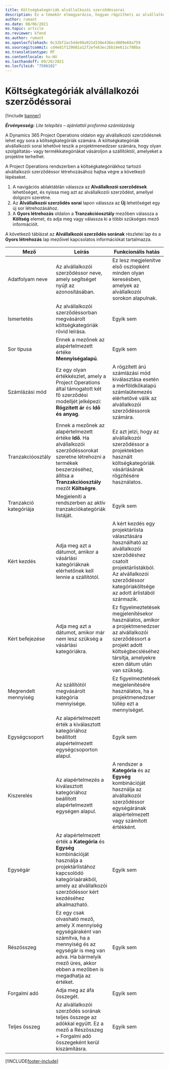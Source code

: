 ```yaml
---
title: Költségkategóriák alvállalkozói szerződéssorai
description: Ez a témakör elmagyarázza, hogyan rögzítheti az alvállalkozói szerződés sorokat a költségekre, és hogyan használhatja a mezőket a szállítóktól történő idővásárlás rögzítésére.
author: rumant
ms.date: 08/06/2021
ms.topic: article
ms.reviewer: kfend
ms.author: rumant
ms.openlocfilehash: 0c32bf2ac54de98a921d338e436ecd089e68a759
ms.sourcegitcommit: cd4e81f129681a12f2efe63ec2bb14e611cf88ba
ms.translationtype: MT
ms.contentlocale: hu-HU
ms.lasthandoff: 09/20/2021
ms.locfileid: "7506102"
---
```

#  <a name="subcontract-lines-for-expense-categories"></a>Költségkategóriák alvállalkozói szerződéssorai

[!include [banner](../../includes/dataverse-preview.md)]

_**Érvényesség:** Lite telepítés – ajánlattól proforma számlázásig_

A Dynamics 365 Project Operations oldalon egy alvállalkozói szerződésnek lehet egy sora a költségkategóriák számára. A költségkategóriák alvállalkozói sorai lehetővé teszik a projektmenedzser számára, hogy olyan szolgáltatás- vagy termékkategóriákat vásároljon a szállítóktól, amelyeket a projektre terhelhet.

A Project Operations rendszerben a költségkategóriákhoz tartozó alvállalkozói szerződéssor létrehozásához hajtsa végre a következő lépéseket.

1. A navigációs ablaktáblán válassza az **Alvállalkozói szerződések** lehetőséget, és nyissa meg azt az alvállalkozói szerződést, amellyel dolgozni szeretne.
2. Az **Alvállalkozói szerződés sorai** lapon válassza az **Új** lehetőséget egy új sor létrehozásához.
3. A **Gyors létrehozás** oldalon a **Tranzakcióosztály** mezőben válassza a **Költség** elemet, és adja meg vagy válassza ki a többi szükséges mező információit.

A következő táblázat az **Alvállalkozói szerződés sorának** részletei lap és a **Gyors létrehozás** lap mezőivel kapcsolatos információkat tartalmazza.

| **Mező** | **Leírás** | **Funkcionális hatás** |
| --- | --- | --- |
| Adatfolyam neve | Az alvállalkozói szerződéssor neve, amely segítséget nyújt az azonosításában. | Ez lesz megjelenítve első oszlopként minden olyan keresésben, amelyek az alvállalkozói sorokon alapulnak. |
| Ismertetés | Az alvállalkozói szerződéssorban megvásárolt költségkategóriák rövid leírása. | Egyik sem |
|Sor típusa | Ennek a mezőnek az alapértelmezett értéke **Mennyiségalapú**. |Egyik sem |
| Számlázási mód | Ez egy olyan értékkészlet, amely a Project Operations által támogatott két fő szerződési modelljét jelképezi: **Rögzített ár** és **Idő és anyag**. | A rögzített árú számlázási mód kiválasztása esetén a mérföldkőkalapú számlaütemezés elérhetővé válik az alvállalkozói szerződéssorok számára. |
| Tranzakcióosztály | Ennek a mezőnek az alapértelmezett értéke **Idő**. Ha alvállalkozói szerződéssorokat szeretne létrehozni a termékek beszerzéséhez, állítsa a **Tranzakcióosztály** mezőt **Költségre**.  | Ez azt jelzi, hogy az alvállalkozói szerződéssor a projektekben használt költségkategóriák vásárlásának rögzítésére használatos. |
| Tranzakció kategóriája | Megjeleníti a rendszerben az aktív tranzakciókategóriák listáját. |Egyik sem |
| Kért kezdés | Adja meg azt a dátumot, amikor a vásárlási kategóriáknak elérhetőnek kell lennie a szállítótól. | A kért kezdés egy projektárlista választására használható az alvállalkozói szerződéshez csatolt projektárlistákból. Az alvállalkozói szerződéssor kategóriaköltsége az adott árlistából származik. |
| Kért befejezése | Adja meg azt a dátumot, amikor már nem lesz szükség a vásárlási kategóriákra. | Ez figyelmeztetések megjelenítésekor használatos, amikor a projektmenedzser az alvállalkozói szerződéssort a projekt adott költségbecsléséhez társítja, amelyekre ezen dátum után van szükség. |
| Megrendelt mennyiség | Az szállítótól megvásárolt kategória mennyisége. | Ez figyelmeztetések megjelenítésére használatos, ha a projektmenedzser túllép ezt a mennyiséget.|
| Egységcsoport | Az alapértelmezett érték a kiválasztott kategóriához beállított alapértelmezett egységcsoporton alapul. |Egyik sem |
| Kiszerelés | Az alapértelmezés a kiválasztott kategóriához beállított alapértelmezett egységen alapul.  | A rendszer a **Kategória** és az **Egység** kombinációját használja az alvállalkozói szerződéssor egységárának alapértelmezett vagy számított értékként.  |
| Egységár | Az alapértelmezett érték a **Kategória** és **Egység** kombinációját használja a projektárlistához kapcsolódó kategóriaárakból, amely az alvállalkozói szerződéssor kért kezdéséhez alkalmazható. |Egyik sem |
| Részösszeg | Ez egy csak olvasható mező, amely X mennyiség egységáraként van számítva, ha a mennyiség és az egységár is meg van adva. Ha bármelyik mező üres, akkor ebben a mezőben is megadhatja az értéket. |Egyik sem |
| Forgalmi adó | Adja meg az áfa összegét. |Egyik sem |
| Teljes összeg | Az alvállalkozói szerződés sorának teljes összege az adókkal együtt. Ez a mező a Részösszeg + Forgalmi adó összegeként kerül kiszámításra. |Egyik sem |


[!INCLUDE[footer-include](../../includes/footer-banner.md)]
